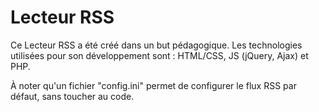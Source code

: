 # Lecteur RSS

Ce Lecteur RSS a été créé dans un but pédagogique.
Les technologies utilisées pour son développement sont : HTML/CSS, JS (jQuery, Ajax) et PHP.

À noter qu'un fichier "config.ini" permet de configurer le flux RSS par défaut, sans toucher au code.
